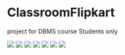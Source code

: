 # ClassroomFlipkart
project for DBMS course Students only


<img src="https://raw.githubusercontent.com/madHEYsia/ClassroomFlipkart/master/screenshot.JPG" >
<img src="https://raw.githubusercontent.com/madHEYsia/ClassroomFlipkart/master/screenshot1.JPG" >
<img src="https://raw.githubusercontent.com/madHEYsia/ClassroomFlipkart/master/screenshot2.JPG" >
<img src="https://raw.githubusercontent.com/madHEYsia/ClassroomFlipkart/master/screenshot3.JPG" >
<img src="https://raw.githubusercontent.com/madHEYsia/ClassroomFlipkart/master/screenshot4.JPG" >
<img src="https://raw.githubusercontent.com/madHEYsia/ClassroomFlipkart/master/screenshot5.JPG" >
<img src="https://raw.githubusercontent.com/madHEYsia/ClassroomFlipkart/master/screenshot6.JPG" >
